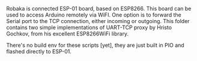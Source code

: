 Robaka is connected ESP-01 board, based on ESP8266. This board can be used to access Arduino remotely via WiFI. One option is to forward the Serial port to the TCP connection, either incoming or outgoing. This folder contains two simple implementations of UART-TCP proxy by Hristo Gochkov, from his excellent ESP8266WiFi library.

There's no build env for these scripts [yet], they are just built in PIO and flashed directly to ESP-01.
